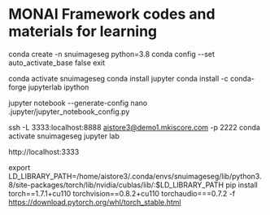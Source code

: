 # MONAI Framework codes and materials for learning

conda create -n snuimageseg python=3.8
conda config --set auto_activate_base false
exit

conda activate snuimageseg
conda install jupyter
conda install -c conda-forge jupyterlab
ipython

jupyter notebook --generate-config
nano .jupyter/jupyter_notebook_config.py

ssh -L 3333:localhost:8888 aistore3@demo1.mkiscore.com -p 2222
conda activate snuimageseg
jupyter lab

http://localhost:3333

export LD_LIBRARY_PATH=/home/aistore3/.conda/envs/snuimageseg/lib/python3.8/site-packages/torch/lib/nvidia/cublas/lib/:$LD_LIBRARY_PATH
pip install torch==1.7.1+cu110 torchvision==0.8.2+cu110 torchaudio===0.7.2 -f https://download.pytorch.org/whl/torch_stable.html
